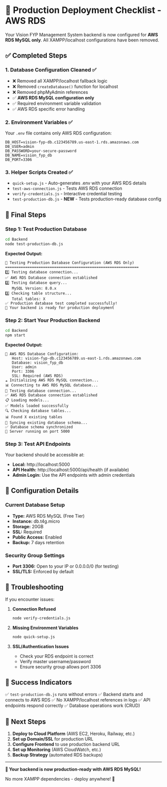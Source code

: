 # 🚀 Production Deployment Checklist - AWS RDS

Your Vision FYP Management System backend is now configured for **AWS RDS MySQL only**. All XAMPP/localhost configurations have been removed.

## ✅ Completed Steps

### 1. Database Configuration Cleaned ✅
- ❌ Removed all XAMPP/localhost fallback logic
- ❌ Removed `createDatabase()` function for localhost
- ❌ Removed phpMyAdmin references
- ✅ **AWS RDS MySQL configuration only**
- ✅ Required environment variable validation
- ✅ AWS RDS specific error handling

### 2. Environment Variables ✅
Your `.env` file contains only AWS RDS configuration:
```
DB_HOST=vision-fyp-db.c123456789.us-east-1.rds.amazonaws.com
DB_USER=admin
DB_PASSWORD=your-secure-password
DB_NAME=vision_fyp_db
DB_PORT=3306
```

### 3. Helper Scripts Created ✅
- `quick-setup.js` - Auto-generates .env with your AWS RDS details
- `test-aws-connection.js` - Tests AWS RDS connection
- `verify-credentials.js` - Interactive credential testing
- `test-production-db.js` - **NEW** - Tests production-ready database config

## 🎯 Final Steps

### Step 1: Test Production Database
```bash
cd Backend
node test-production-db.js
```

**Expected Output:**
```
🚀 Testing Production Database Configuration (AWS RDS Only)
============================================================
1️⃣ Testing database connection...
✅ AWS RDS Database connection established
2️⃣ Testing database query...
   MySQL Version: 8.0.x
3️⃣ Checking table structure...
   Total tables: X
✅ Production database test completed successfully!
🎉 Your backend is ready for production deployment
```

### Step 2: Start Your Production Backend
```bash
cd Backend
npm start
```

**Expected Output:**
```
🔧 AWS RDS Database Configuration:
   Host: vision-fyp-db.c123456789.us-east-1.rds.amazonaws.com
   Database: vision_fyp_db
   User: admin
   Port: 3306
   SSL: Required (AWS RDS)
☁️ Initializing AWS RDS MySQL connection...
📊 Connecting to AWS RDS MySQL database...
🔌 Testing database connection...
✅ AWS RDS Database connection established
📋 Loading models...
✅ Models loaded successfully
🔍 Checking database tables...
📊 Found X existing tables
🔄 Syncing existing database schema...
✅ Database schema synchronized
🚀 Server running on port 5000
```

### Step 3: Test API Endpoints
Your backend should be accessible at:
- **Local:** http://localhost:5000
- **API Health:** http://localhost:5000/api/health (if available)
- **Admin Login:** Use the API endpoints with admin credentials

## 🔧 Configuration Details

### Current Database Setup
- **Type:** AWS RDS MySQL (Free Tier)
- **Instance:** db.t4g.micro
- **Storage:** 20GB
- **SSL:** Required
- **Public Access:** Enabled
- **Backup:** 7 days retention

### Security Group Settings
- **Port 3306:** Open to your IP or 0.0.0.0/0 (for testing)
- **SSL/TLS:** Enforced by default

## 🚨 Troubleshooting

If you encounter issues:

1. **Connection Refused**
   ```bash
   node verify-credentials.js
   ```

2. **Missing Environment Variables**
   ```bash
   node quick-setup.js
   ```

3. **SSL/Authentication Issues**
   - Check your RDS endpoint is correct
   - Verify master username/password
   - Ensure security group allows port 3306

## 🎉 Success Indicators

✅ `test-production-db.js` runs without errors
✅ Backend starts and connects to AWS RDS
✅ No XAMPP/localhost references in logs
✅ API endpoints respond correctly
✅ Database operations work (CRUD)

## 📝 Next Steps

1. **Deploy to Cloud Platform** (AWS EC2, Heroku, Railway, etc.)
2. **Set up Domain/SSL** for production URL
3. **Configure Frontend** to use production backend URL
4. **Set up Monitoring** (AWS CloudWatch, etc.)
5. **Backup Strategy** (automated RDS backups)

---

**🎯 Your backend is now production-ready with AWS RDS MySQL!**

No more XAMPP dependencies - deploy anywhere! 🚀
